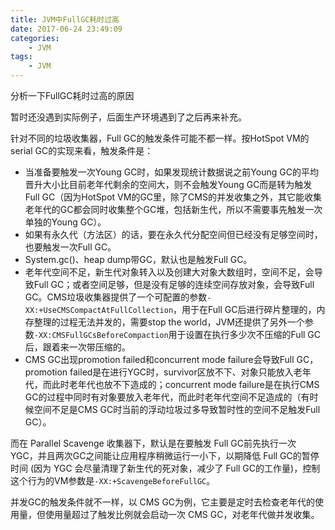 ```yaml
---
title: JVM中FullGC耗时过高
date: 2017-06-24 23:49:09
categories: 
	- JVM
tags:
	- JVM
---
```


分析一下FullGC耗时过高的原因

<!--more-->

暂时还没遇到实际例子，后面生产环境遇到了之后再来补充。

针对不同的垃圾收集器，Full GC的触发条件可能不都一样。按HotSpot VM的serial GC的实现来看，触发条件是：

- 当准备要触发一次Young GC时，如果发现统计数据说之前Young GC的平均晋升大小比目前老年代剩余的空间大，则不会触发Young GC而是转为触发Full GC（因为HotSpot VM的GC里，除了CMS的并发收集之外，其它能收集老年代的GC都会同时收集整个GC堆，包括新生代，所以不需要事先触发一次单独的Young GC）。
- 如果有永久代（方法区）的话，要在永久代分配空间但已经没有足够空间时，也要触发一次Full GC。
- System.gc()、heap dump带GC，默认也是触发Full GC。
- 老年代空间不足，新生代对象转入以及创建大对象大数组时，空间不足，会导致Full GC；或者空间足够，但是没有足够的连续空间存放对象，会导致Full GC。CMS垃圾收集器提供了一个可配置的参数`-XX:+UseCMSCompactAtFullCollection`，用于在Full GC后进行碎片整理的，内存整理的过程无法并发的，需要stop the world，JVM还提供了另外一个参数`-XX:CMSFullGCsBeforeCompaction`用于设置在执行多少次不压缩的Full GC后，跟着来一次带压缩的。
- CMS GC出现promotion failed和concurrent mode failure会导致Full GC，promotion failed是在进行YGC时，survivor区放不下、对象只能放入老年代，而此时老年代也放不下造成的；concurrent mode failure是在执行CMS GC的过程中同时有对象要放入老年代，而此时老年代空间不足造成的（有时候空间不足是CMS GC时当前的浮动垃圾过多导致暂时性的空间不足触发Full GC）。

而在 Parallel Scavenge 收集器下，默认是在要触发 Full GC前先执行一次 YGC，并且两次GC之间能让应用程序稍微运行一小下，以期降低 Full GC的暂停时间 (因为 YGC 会尽量清理了新生代的死对象，减少了 Full GC的工作量)，控制这个行为的VM参数是`-XX:+ScavengeBeforeFullGC`。

并发GC的触发条件就不一样，以 CMS GC为例，它主要是定时去检查老年代的使用量，但使用量超过了触发比例就会启动一次 CMS GC，对老年代做并发收集。
